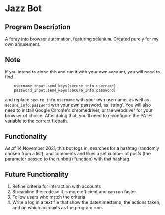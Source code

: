 # Jazz Bot
## Program Description
A foray into browser automation, featuring selenium. Created purely for my own amusement.

## Note
If you intend to clone this and run it with your own account, you will need to find 
```
    username_input.send_keys(secure_info.username) 
    password_input.send_keys(secure_info.password)
```
and replace `secure_info.username` with your own username, as well as `secure_info.password` with your own password, as 'string'.
You will also need to install Google Chrome's chromedriver, or the webdriver for your browser of choice. After doing that, you'll need to reconfigure the PATH variable to the correct filepath.

## Functionality
As of 14 November 2021, this bot logs in, searches for a hashtag (randomly chosen from a list), and comments and likes a set number of posts (the parameter passed to the runbot() function) with that hashtag.

## Future Functionality
1. Refine criteria for interaction with accounts
2. Streamline the code so it is more efficient and can run faster
3. Follow users who match the criteria
4. Write a log in a text file that show the date/timestamp, the actions taken, and on which accounts as the program runs

